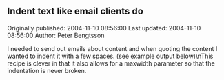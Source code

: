 ## Indent text like email clients do 
Originally published: 2004-11-10 08:56:00 
Last updated: 2004-11-10 08:56:00 
Author: Peter Bengtsson 
 
I needed to send out emails about content and when quoting the content I wanted to indent it with a few spaces. (see example output below)\nThis recipe is clever in that it also allows for a maxwidth parameter so that the indentation is never broken.